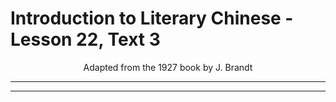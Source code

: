 # Introduction to Literary Chinese - Lesson 22, Text 3

<center>Adapted from the 1927 book by J. Brandt</center>

---

---
